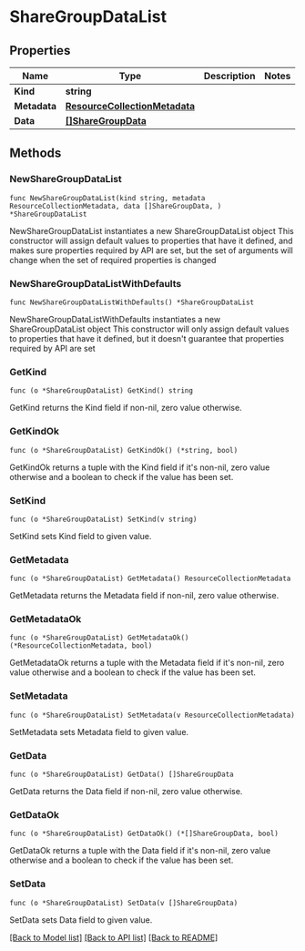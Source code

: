 # ShareGroupDataList

## Properties

Name | Type | Description | Notes
------------ | ------------- | ------------- | -------------
**Kind** | **string** |  | 
**Metadata** | [**ResourceCollectionMetadata**](ResourceCollectionMetadata.md) |  | 
**Data** | [**[]ShareGroupData**](ShareGroupData.md) |  | 

## Methods

### NewShareGroupDataList

`func NewShareGroupDataList(kind string, metadata ResourceCollectionMetadata, data []ShareGroupData, ) *ShareGroupDataList`

NewShareGroupDataList instantiates a new ShareGroupDataList object
This constructor will assign default values to properties that have it defined,
and makes sure properties required by API are set, but the set of arguments
will change when the set of required properties is changed

### NewShareGroupDataListWithDefaults

`func NewShareGroupDataListWithDefaults() *ShareGroupDataList`

NewShareGroupDataListWithDefaults instantiates a new ShareGroupDataList object
This constructor will only assign default values to properties that have it defined,
but it doesn't guarantee that properties required by API are set

### GetKind

`func (o *ShareGroupDataList) GetKind() string`

GetKind returns the Kind field if non-nil, zero value otherwise.

### GetKindOk

`func (o *ShareGroupDataList) GetKindOk() (*string, bool)`

GetKindOk returns a tuple with the Kind field if it's non-nil, zero value otherwise
and a boolean to check if the value has been set.

### SetKind

`func (o *ShareGroupDataList) SetKind(v string)`

SetKind sets Kind field to given value.


### GetMetadata

`func (o *ShareGroupDataList) GetMetadata() ResourceCollectionMetadata`

GetMetadata returns the Metadata field if non-nil, zero value otherwise.

### GetMetadataOk

`func (o *ShareGroupDataList) GetMetadataOk() (*ResourceCollectionMetadata, bool)`

GetMetadataOk returns a tuple with the Metadata field if it's non-nil, zero value otherwise
and a boolean to check if the value has been set.

### SetMetadata

`func (o *ShareGroupDataList) SetMetadata(v ResourceCollectionMetadata)`

SetMetadata sets Metadata field to given value.


### GetData

`func (o *ShareGroupDataList) GetData() []ShareGroupData`

GetData returns the Data field if non-nil, zero value otherwise.

### GetDataOk

`func (o *ShareGroupDataList) GetDataOk() (*[]ShareGroupData, bool)`

GetDataOk returns a tuple with the Data field if it's non-nil, zero value otherwise
and a boolean to check if the value has been set.

### SetData

`func (o *ShareGroupDataList) SetData(v []ShareGroupData)`

SetData sets Data field to given value.



[[Back to Model list]](../README.md#documentation-for-models) [[Back to API list]](../README.md#documentation-for-api-endpoints) [[Back to README]](../README.md)


